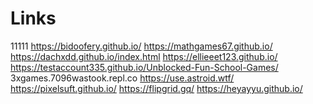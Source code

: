 # Links
11111
https://bidoofery.github.io/
https://mathgames67.github.io/
https://dachxdd.github.io/index.html
https://ellieeet123.github.io/
https://testaccount335.github.io/Unblocked-Fun-School-Games/
3xgames.7096wastook.repl.co
https://use.astroid.wtf/
https://pixelsuft.github.io/
https://flipgrid.gq/
https://heyayyu.github.io/
